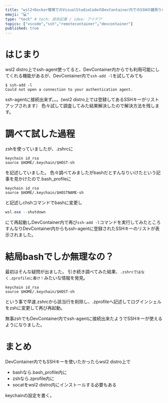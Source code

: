 ```yaml
---
title: "wsl2+Docker環境でのVisualStudioCodeのDevContainer内でのSSHの鍵周りのお話"
emoji: "💻"
type: "tech" # tech: 技術記事 / idea: アイデア
topics: ["vscode","ssh","remotecontainer","devcontainer"]
published: true
---
```

# はじまり
wsl2 distro上でssh-agent使ってると、DevContainer内からでも利用可能にしてくれる機能があるが、DevContainer内で`ssh-add -l`を試してみても
```shell
$ ssh-add -l
Could not open a connection to your authentication agent.
```

ssh-agentに接続出来ず。。。(wsl2 distro上では登録してあるSSHキーがリストアップされます）
色々試して調査してみた結果解決したので解決方法を残します。

# 調べて試した過程
zshを使っていましたが、.zshrcに
```shell
keychain id_rsa
source $HOME/.keychain/$HOST-sh
```

を記述していました。
色々調べてみましたがbashだとすんなりいけたという記事を見かけたので.bash_profileに
```shell
keychain id_rsa
source $HOME/.keychain/$HOSTNAME-sh
```

と記述しchshコマンドでbashに変更し
```PowerShell
wsl.exe --shutdown
```

にて再起動しDevContainer内で再び`ssh-add -l`コマンドを実行してみたところすんなりDevContainer内からもssh-agentに登録されたSSHキーのリストが表示されました。

# 結局bashでしか無理なの？
最初はそんな疑問が出ました。
引き続き調べてみた結果、`.zshrcではなく.zprofileに書け！`みたいな情報を発見。

```shell
keychain id_rsa
source $HOME/.keychain/$HOST-sh
```

という事で早速.zshrcから該当行を削除し、.zprofileへ記述してログインシェルをzshに変更して再び再起動。

無事zshでもDevContainer内でssh-agentに接続出来たようでSSHキーが使えるようになりました。

# まとめ
DevContainer内でもSSHキーを使いたかったらwsl2 distro上で
- bashなら.bash_profile内に
- zshなら.zprofile内に
- socatをwsl2 distro内にインストールする必要もある

keychainの設定を書く。